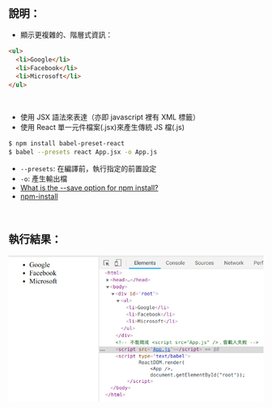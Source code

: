 ## 說明：
- 顯示更複雜的、階層式資訊：
```html
<ul>
  <li>Google</li>
  <li>Facebook</li>
  <li>Microsoft</li>
</ul>
```
<br>

- 使用 JSX 語法來表達（亦即 javascript 裡有 XML 標籤）
- 使用 React 單一元件檔案(.jsx)來產生傳統 JS 檔(.js)
```bash
$ npm install babel-preset-react
$ babel --presets react App.jsx -o App.js 
```
- ```--presets```: 在編譯前，執行指定的前置設定
- ```-o```: 產生輸出檔
- [What is the --save option for npm install?](https://stackoverflow.com/questions/19578796/what-is-the-save-option-for-npm-install)
- [npm-install](https://docs.npmjs.com/cli/install)

<br>

## 執行結果：
![](result.png)


